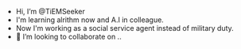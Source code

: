 - Hi, I’m @TiEMSeeker
- I'm learning alrithm now and A.I in colleague.
- Now I'm working as a social service agent instead of military duty.
- 💞️ I’m looking to collaborate on ..

<!---
TiEMSeeker/TiEMSeeker is a ✨ special ✨ repository because its `README.md` (this file) appears on your GitHub profile.
You can click the Preview link to take a look at your changes.
--->
